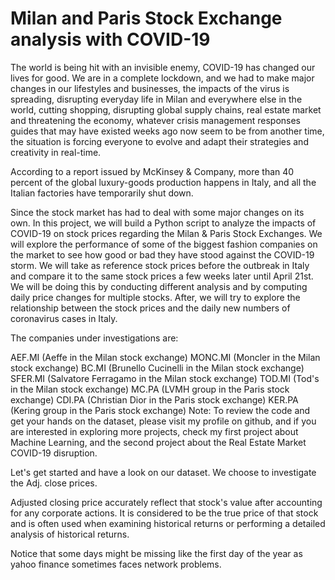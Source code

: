 # Milan and Paris Stock Exchange analysis with COVID-19

The world is being hit with an invisible enemy, COVID-19 has changed our lives for good. We are in a complete lockdown, and we had to make major changes in our lifestyles and businesses, the impacts of the virus is spreading, disrupting everyday life in Milan and everywhere else in the world, cutting shopping, disrupting global supply chains, real estate market and threatening the economy, whatever crisis management responses guides that may have existed weeks ago now seem to be from another time, the situation is forcing everyone to evolve and adapt their strategies and creativity in real-time. 

According to a report issued by McKinsey & Company, more than 40 percent of the global luxury-goods production happens in Italy, and all the Italian factories have temporarily shut down.

Since the stock market has had to deal with some major changes on its own. In this project, we will build a Python script to analyze the impacts of COVID-19 on stock prices regarding the Milan & Paris Stock Exchanges. We will explore the performance of some of the biggest fashion companies on the market to see how good or bad they have stood against the COVID-19 storm. We will take as reference stock prices before the outbreak in Italy and compare it to the same stock prices a few weeks later until April 21st. We will be doing this by conducting different analysis and by computing daily price changes for multiple stocks. After, we will try to explore the relationship between the stock prices and the daily new numbers of coronavirus cases in Italy.

The companies under investigations are:

AEF.MI (Aeffe in the Milan stock exchange)
MONC.MI (Moncler in the Milan stock exchange)
BC.MI (Brunello Cucinelli in the Milan stock exchange)
SFER.MI (Salvatore Ferragamo in the Milan stock exchange)
TOD.MI (Tod's in the Milan stock exchange)
MC.PA (LVMH group in the Paris stock exchange)
CDI.PA (Christian Dior in the Paris stock exchange)
KER.PA (Kering group in the Paris stock exchange)
Note: To review the code and get your hands on the dataset, please visit my profile on github, and if you are interested in exploring more projects, check my first project about Machine Learning, and the second project about the Real Estate Market COVID-19 disruption.

Let's get started and have a look on our dataset. We choose to investigate the Adj. close prices.

Adjusted closing price accurately reflect that stock's value after accounting for any corporate actions. It is considered to be the true price of that stock and is often used when examining historical returns or performing a detailed analysis of historical returns.

Notice that some days might be missing like the first day of the year as yahoo finance sometimes faces network problems.

